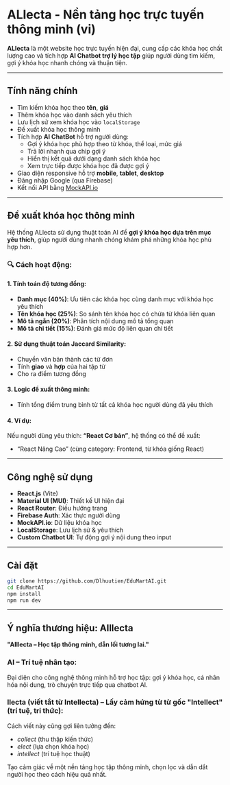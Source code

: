 # ALlecta - Nền tảng học trực tuyến thông minh (vi)

**ALlecta** là một website học trực tuyến hiện đại, cung cấp các khóa học chất lượng cao và tích hợp **AI Chatbot trợ lý học tập** giúp người dùng tìm kiếm, gợi ý khóa học nhanh chóng và thuận tiện.

---

## Tính năng chính

- Tìm kiếm khóa học theo **tên**, **giá**
- Thêm khóa học vào danh sách yêu thích
- Lưu lịch sử xem khóa học vào `localStorage`
- Đề xuất khóa học thông minh
- Tích hợp **AI ChatBot** hỗ trợ người dùng:
  - Gợi ý khóa học phù hợp theo từ khóa, thể loại, mức giá
  - Trả lời nhanh qua chip gợi ý
  - Hiển thị kết quả dưới dạng danh sách khóa học
  - Xem trực tiếp được khóa học đã được gợi ý
- Giao diện responsive hỗ trợ **mobile**, **tablet**, **desktop**
- Đăng nhập Google (qua Firebase)
- Kết nối API bằng [MockAPI.io](https://mockapi.io/)

---

## Đề xuất khóa học thông minh

Hệ thống ALlecta sử dụng thuật toán AI để **gợi ý khóa học dựa trên mục yêu thích**, giúp người dùng nhanh chóng khám phá những khóa học phù hợp hơn.

### 🔍 Cách hoạt động:

#### 1. Tính toán độ tương đồng:
- **Danh mục (40%)**: Ưu tiên các khóa học cùng danh mục với khóa học yêu thích
- **Tên khóa học (25%)**: So sánh tên khóa học có chứa từ khóa liên quan
- **Mô tả ngắn (20%)**: Phân tích nội dung mô tả tổng quan
- **Mô tả chi tiết (15%)**: Đánh giá mức độ liên quan chi tiết

#### 2. Sử dụng thuật toán **Jaccard Similarity**:
- Chuyển văn bản thành các từ đơn
- Tính **giao** và **hợp** của hai tập từ
- Cho ra điểm tương đồng

#### 3. Logic đề xuất thông minh:
- Tính tổng điểm trung bình từ tất cả khóa học người dùng đã yêu thích

#### 4. Ví dụ:
Nếu người dùng yêu thích: **“React Cơ bản”**, hệ thống có thể đề xuất:
- “React Nâng Cao” (cùng category: Frontend, từ khóa giống React)
---

## Công nghệ sử dụng

- **React.js** (Vite)
- **Material UI (MUI)**: Thiết kế UI hiện đại
- **React Router**: Điều hướng trang
- **Firebase Auth**: Xác thực người dùng
- **MockAPI.io**: Dữ liệu khóa học
- **LocalStorage**: Lưu lịch sử & yêu thích
- **Custom Chatbot UI**: Tự động gợi ý nội dung theo input

---

## Cài đặt

```bash
git clone https://github.com/Dlhuutien/EduMartAI.git
cd EduMartAI
npm install
npm run dev
```

---

## Ý nghĩa thương hiệu: AIllecta

**"AIllecta – Học tập thông minh, dẫn lối tương lai."**

### AI – Trí tuệ nhân tạo:
Đại diện cho công nghệ thông minh hỗ trợ học tập: gợi ý khóa học, cá nhân hóa nội dung, trò chuyện trực tiếp qua chatbot AI.

### llecta (viết tắt từ Intellecta) – Lấy cảm hứng từ từ gốc "Intellect" (trí tuệ, tri thức):
Cách viết này cũng gợi liên tưởng đến:
- *collect* (thu thập kiến thức)
- *elect* (lựa chọn khóa học)
- *intellect* (trí tuệ học thuật)

Tạo cảm giác về một nền tảng học tập thông minh, chọn lọc và dẫn dắt người học theo cách hiệu quả nhất.